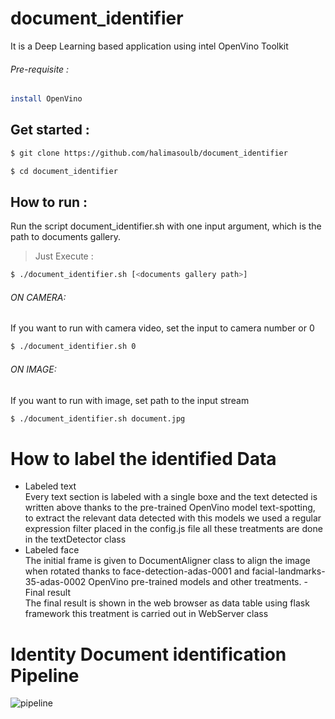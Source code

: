 # document_identifier
It is a Deep Learning based application using intel OpenVino Toolkit
###### Pre-requisite :
```bash
install OpenVino
```
## Get started :
```bash
$ git clone https://github.com/halimasoulb/document_identifier
```
```bash
$ cd document_identifier
```
## How to run :
Run the script document_identifier.sh with one input argument, which is the path to documents gallery.
>Just Execute :
```bash
$ ./document_identifier.sh [<documents gallery path>]
```
###### ON CAMERA:
If you want to run with camera video, set the input to camera number or 0
```bash
$ ./document_identifier.sh 0
```
######  ON IMAGE: 
If you want to run with image, set path to the input stream
```bash
$ ./document_identifier.sh document.jpg
```
# How to label the identified Data
- Labeled text \
  Every text section is labeled with a single boxe and the text detected is written above thanks to the pre-trained OpenVino model text-spotting, to extract the relevant data detected with this models we used a regular expression filter placed in the config.js file all these treatments are done in the textDetector class
- Labeled face \
  The initial frame is given to DocumentAligner class to align the image when rotated thanks to face-detection-adas-0001 and facial-landmarks-35-adas-0002 OpenVino pre-trained models and other treatments.
-Final result \
  The final result is shown in the web browser  as data table using flask framework this treatment is carried out in WebServer class
  
# Identity Document identification Pipeline
![pipeline](https://user-images.githubusercontent.com/47951591/96708202-ccf8ae00-1390-11eb-8aab-51fd9bef8042.PNG)
  
  







